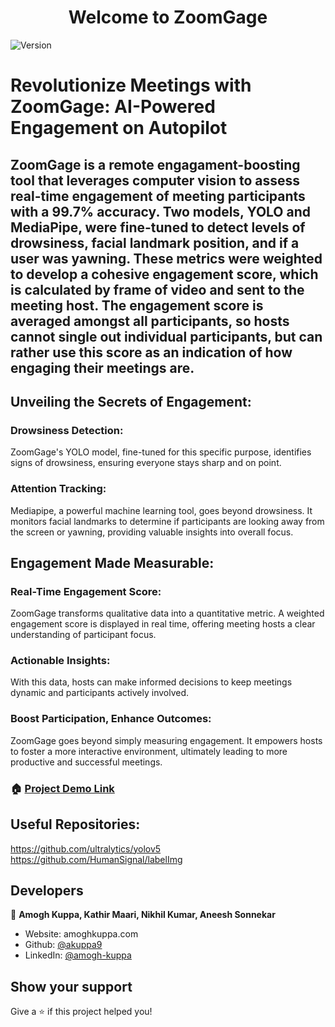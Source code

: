 <h1 align="center">Welcome to ZoomGage</h1>
<p>
  <img alt="Version" src="https://img.shields.io/badge/version-0.0.0-blue.svg?cacheSeconds=2592000" />
</p>

# Revolutionize Meetings with ZoomGage: AI-Powered Engagement on Autopilot

## ZoomGage is a remote engagament-boosting tool that leverages computer vision to assess real-time engagement of meeting participants with a 99.7% accuracy. Two models, YOLO and MediaPipe, were fine-tuned to detect levels of drowsiness, facial landmark position, and if a user was yawning. These metrics were weighted to develop a cohesive engagement score, which is calculated by frame of video and sent to the meeting host. The engagement score is averaged amongst all participants, so hosts cannot single out individual participants, but can rather use this score as an indication of how engaging their meetings are.

## Unveiling the Secrets of Engagement:

### Drowsiness Detection: 

ZoomGage's YOLO model, fine-tuned for this specific purpose, identifies signs of drowsiness, ensuring everyone stays sharp and on point.

### Attention Tracking: 

Mediapipe, a powerful machine learning tool, goes beyond drowsiness. It monitors facial landmarks to determine if participants are looking away from the screen or yawning, providing valuable insights into overall focus.

## Engagement Made Measurable:

### Real-Time Engagement Score: 

ZoomGage transforms qualitative data into a quantitative metric. A weighted engagement score is displayed in real time, offering meeting hosts a clear understanding of participant focus.

### Actionable Insights: 

With this data, hosts can make informed decisions to keep meetings dynamic and participants actively involved.

### Boost Participation, Enhance Outcomes:

ZoomGage goes beyond simply measuring engagement. It empowers hosts to foster a more interactive environment, ultimately leading to more productive and successful meetings.


### 🏠 [Project Demo Link](https://drive.google.com/file/d/1hlxHbw6xG_T2CZuRHWsxTX9gb0fsbuX5/view?usp=drive_link)

## Useful Repositories:
https://github.com/ultralytics/yolov5
https://github.com/HumanSignal/labelImg

## Developers

👤 **Amogh Kuppa, Kathir Maari, Nikhil Kumar, Aneesh Sonnekar**

* Website: amoghkuppa.com
* Github: [@akuppa9](https://github.com/akuppa9)
* LinkedIn: [@amogh-kuppa](https://linkedin.com/in/amogh-kuppa)

## Show your support

Give a ⭐️ if this project helped you!
